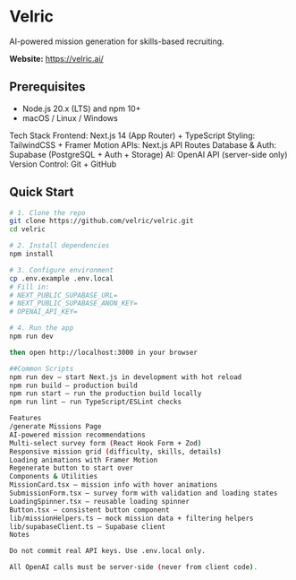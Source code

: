 # Velric

AI-powered mission generation for skills-based recruiting.  

**Website:** https://velric.ai/

## Prerequisites
- Node.js 20.x (LTS) and npm 10+  
- macOS / Linux / Windows  

Tech Stack
Frontend: Next.js 14 (App Router) + TypeScript
Styling: TailwindCSS + Framer Motion
APIs: Next.js API Routes
Database & Auth: Supabase (PostgreSQL + Auth + Storage)
AI: OpenAI API (server-side only)
Version Control: Git + GitHub

## Quick Start

```bash
# 1. Clone the repo
git clone https://github.com/velric/velric.git
cd velric

# 2. Install dependencies
npm install

# 3. Configure environment
cp .env.example .env.local
# Fill in:
# NEXT_PUBLIC_SUPABASE_URL=
# NEXT_PUBLIC_SUPABASE_ANON_KEY=
# OPENAI_API_KEY=

# 4. Run the app
npm run dev

then open http://localhost:3000 in your browser

##Common Scripts
npm run dev – start Next.js in development with hot reload
npm run build – production build
npm run start – run the production build locally
npm run lint – run TypeScript/ESLint checks

Features
/generate Missions Page
AI-powered mission recommendations
Multi-select survey form (React Hook Form + Zod)
Responsive mission grid (difficulty, skills, details)
Loading animations with Framer Motion
Regenerate button to start over
Components & Utilities
MissionCard.tsx – mission info with hover animations
SubmissionForm.tsx – survey form with validation and loading states
LoadingSpinner.tsx – reusable loading spinner
Button.tsx – consistent button component
lib/missionHelpers.ts – mock mission data + filtering helpers
lib/supabaseClient.ts – Supabase client
Notes

Do not commit real API keys. Use .env.local only.

All OpenAI calls must be server-side (never from client code).
